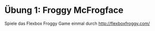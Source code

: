 Übung 1: Froggy McFrogface
============================


Spiele das Flexbox Froggy Game einmal durch
http://flexboxfroggy.com/